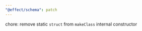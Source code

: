 ```yaml
---
"@effect/schema": patch
---
```


chore: remove static `struct` from `makeClass` internal constructor
